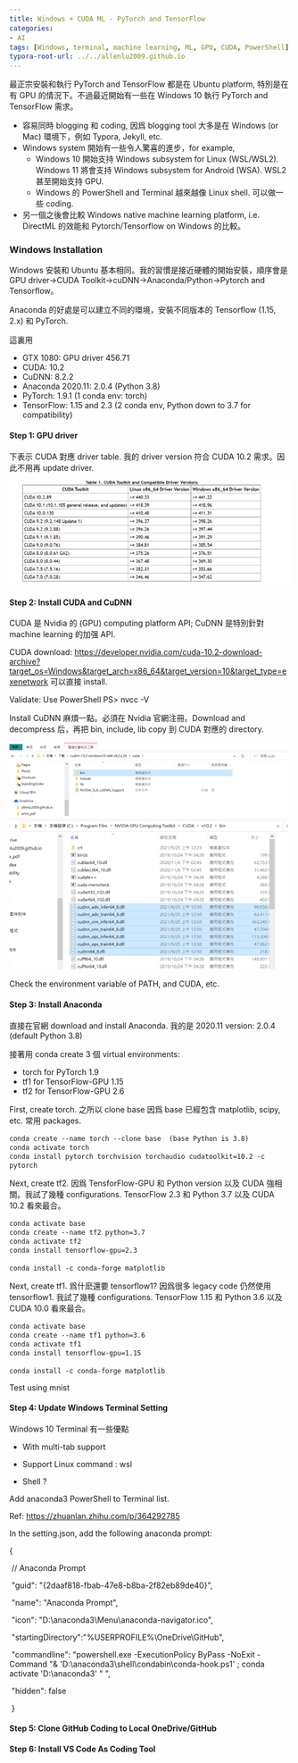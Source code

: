 ```yaml
---
title: Windows + CUDA ML - PyTorch and TensorFlow
categories: 
- AI
tags: [Windows, terminal, machine learning, ML, GPU, CUDA, PowerShell]
typora-root-url: ../../allenlu2009.github.io
---
```


最正宗安裝和執行 PyTorch and TensorFlow 都是在 Ubuntu platform, 特別是在有 GPU 的情況下。不過最近開始有一些在 Windows 10 執行 PyTorch and TensorFlow 需求。
* 容易同時 blogging 和 coding, 因爲 blogging tool 大多是在 Windows (or Mac) 環境下，例如 Typora, Jekyll, etc.
* Windows system 開始有一些令人驚喜的進步，for example,
  * Windows 10 開始支持 Windows subsystem for Linux (WSL/WSL2).   Windows 11 將會支持 Windows subsystem for Android (WSA).  WSL2 甚至開始支持 GPU.
  * Windows 的 PowerShell and Terminal 越來越像 Linux shell.  可以做一些 coding. 
* 另一個之後會比較 Windows native machine learning platform, i.e. DirectML 的效能和 Pytorch/Tensorflow on Windows 的比較。



### Windows Installation

Windows 安裝和 Ubuntu 基本相同。我的習慣是接近硬體的開始安裝，順序會是GPU driver→CUDA Toolkit→cuDNN→Anaconda/Python→Pytorch and Tensorflow。

Anaconda 的好處是可以建立不同的環境，安裝不同版本的 Tensorflow (1.15, 2.x) 和 PyTorch. 

這裏用

* GTX 1080: GPU driver 456.71
* CUDA: 10.2
* CuDNN: 8.2.2
* Anaconda 2020.11: 2.0.4 (Python 3.8)
* PyTorch: 1.9.1  (1 conda env: torch)
* TensorFlow: 1.15 and 2.3 (2 conda env, Python down to 3.7 for compatibility)



#### Step 1:  GPU driver

下表示 CUDA 對應 driver table.   我的 driver version 符合 CUDA 10.2 需求。因此不用再 update driver.

<img src="/media/image-20210925235445225.png" alt="image-20210925235445225" style="zoom:100%;" />

#### Step 2:  Install CUDA and CuDNN

CUDA 是 Nvidia 的 (GPU) computing platform API;  CuDNN 是特別針對 machine learning 的加强 API.

CUDA download: https://developer.nvidia.com/cuda-10.2-download-archive?target_os=Windows&target_arch=x86_64&target_version=10&target_type=exenetwork 可以直接 install.

Validate:  Use PowerShell  PS> nvcc -V



Install CuDNN 麻煩一點。必須在 Nvidia 官網注冊。Download and decompress 后，再把 bin, include, lib copy 到 CUDA 對應的 directory.    

  <img src="/media/image-20210926000950554.png" alt="image-20210926000950554" style="zoom:80%;" />

<img src="/media/image-20210926001104446.png" alt="image-20210926001104446" style="zoom:80%;" />

Check the environment variable of PATH, and CUDA, etc.



#### Step 3:  Install Anaconda

直接在官網 download and install Anaconda.  我的是 2020.11 version: 2.0.4 (default Python 3.8)

接著用 conda create 3 個 virtual environments: 

* torch for PyTorch 1.9
* tf1 for TensorFlow-GPU 1.15
* tf2 for TensorFlow-GPU 2.6

First, create torch.  之所以 clone base 因爲 base 已經包含 matplotlib, scipy, etc. 常用 packages.
```
conda create --name torch --clone base  (base Python is 3.8)
conda activate torch
conda install pytorch torchvision torchaudio cudatoolkit=10.2 -c pytorch
```
Next, create tf2.  因爲 TensforFlow-GPU 和 Python version 以及 CUDA 強相關。我試了幾種 configurations.  TensorFlow 2.3 和 Python 3.7 以及 CUDA 10.2 看來最合。
```
conda activate base
conda create --name tf2 python=3.7  
conda activate tf2
conda install tensorflow-gpu=2.3

conda install -c conda-forge matplotlib
```
Next, create tf1.  爲什麽還要 tensorflow1?  因爲很多 legacy code 仍然使用 tensorflow1. 我試了幾種 configurations.  TensorFlow 1.15 和 Python 3.6 以及 CUDA 10.0 看來最合。
```
conda activate base
conda create --name tf1 python=3.6  
conda activate tf1
conda install tensorflow-gpu=1.15

conda install -c conda-forge matplotlib
```



Test using mnist



#### Step 4:  Update Windows Terminal Setting

Windows 10 Terminal 有一些優點

* With multi-tab support

* Support Linux command : wsl <linux command>
* Shell ?



Add anaconda3 PowerShell to Terminal list.

Ref: https://zhuanlan.zhihu.com/p/364292785

 

In the setting.json, add the following anaconda prompt:

 

{

​        // Anaconda Prompt

​        "guid": "{2daaf818-fbab-47e8-b8ba-2f82eb89de40}",

​        "name": "Anaconda Prompt",

​        "icon": "D:\\anaconda3\\Menu\\anaconda-navigator.ico",

​        "startingDirectory":"%USERPROFILE%\\OneDrive\\GitHub",

​        "commandline": "powershell.exe -ExecutionPolicy ByPass -NoExit -Command \"& 'D:\\anaconda3\\shell\\condabin\\conda-hook.ps1' ; conda activate 'D:\\anaconda3' \" ",

​        "hidden": false

​      }

 

#### Step 5:  Clone GitHub Coding to Local OneDrive/GitHub



#### Step 6:  Install VS Code As Coding Tool

